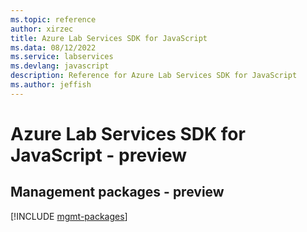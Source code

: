 ```yaml
---
ms.topic: reference
author: xirzec
title: Azure Lab Services SDK for JavaScript
ms.data: 08/12/2022
ms.service: labservices
ms.devlang: javascript
description: Reference for Azure Lab Services SDK for JavaScript
ms.author: jeffish
---
```

# Azure Lab Services SDK for JavaScript - preview

## Management packages - preview
[!INCLUDE [mgmt-packages](lab-services-mgmt-index.md)]